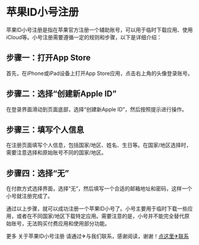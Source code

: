 # 苹果ID小号注册

苹果ID小号注册是指在苹果官方注册一个辅助账号，可以用于临时下载应用、使用iCloud等。小号注册需要遵循一定的规则和步骤，以下是详细介绍：

## 步骤一：打开App Store

首先，在iPhone或iPad设备上打开App Store应用，点击右上角的头像登录账号。

## 步骤二：选择“创建新Apple ID”

在登录界面滑动到页面底部，选择“创建新Apple ID”，然后按照提示进行操作。

## 步骤三：填写个人信息

在注册页面填写个人信息，包括国家/地区、姓名、生日等。在国家/地区选择时，需要注意选择和原始账号不同的国家/地区。

## 步骤四：选择“无”

在付款方式选择界面，选择“无”，然后填写一个合适的邮箱地址和密码，这样一个小号就注册完成了。

通过以上步骤，就可以成功注册一个苹果ID小号了。小号主要用于临时下载一些应用，或者在不同国家/地区下载特定应用。需要注意的是，小号并不能完全替代原始账号，无法购买付费应用和使用部分功能。

更多 关于苹果ID小号注册 请通过✈与我们联系，感谢阅读，谢谢！[点这里✈联系](https://abc.k02.cc)